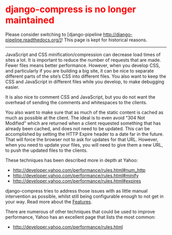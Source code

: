 # <font color='red'>django-compress is no longer maintained</font> #
Please consider switching to [django-pipeline http://django-pipeline.readthedocs.org/]!
This page is kept for historical reasons.

---


JavaScript and CSS minification/compression can decrease load times of sites a lot.
It is important to reduce the number of requests that are made. Fewer files means better performance. However, when you develop CSS, and particularly if you are building a big site, it can be nice to separate different parts of the site’s CSS into different files. You also want to keep the CSS and JavaScript in different files while you develop, to make debugging easier.

It is also nice to comment CSS and JavaScript, but you do not want the overhead of sending the comments and whitespaces to the clients.

You also want to make sure that as much of the static content is cached as much as possible at the client. The ideal is to even avoid “304 Not Modified” which are returned when a client requested something that has already been cached, and does not need to be updated. This can be accomplished by setting the HTTP Expire header to a date far in the future. That will force the browser not to ask for updates for that URL. However, when you need to update your files, you will need to give them a new URL, to push the updated files to the clients.

These techniques has been described more in depth at Yahoo:

  * http://developer.yahoo.com/performance/rules.html#num_http
  * http://developer.yahoo.com/performance/rules.html#minify
  * http://developer.yahoo.com/performance/rules.html#expires

django-compress tries to address those issues with as little manual intervention as possible, whilst still being configurable enough to not get in your way. Read more about the [Features](Features.md).

There are numerous of other techniques that could be used to improve performance, Yahoo has an excellent page that lists the most common:
  * http://developer.yahoo.com/performance/rules.html